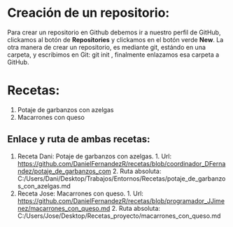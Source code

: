 # Creación de un repositorio:
Para crear un repositorio en Github debemos ir a nuestro perfil de GitHub, clickamos al botón de **Repositories** y clickamos en el botón verde **New**.
La otra manera de crear un repositorio, es mediante git, estándo en una carpeta, y escribimos en Git: git init , finalmente enlazamos esa carpeta a GitHub.


# Recetas:

1. Potaje de garbanzos con azelgas
2. Macarrones con queso

## Enlace y ruta de ambas recetas:

1. Receta Dani: Potaje de garbanzos con azelgas.
        1. Url: https://github.com/DanielFernandezR/recetas/blob/coordinador_DFernandez/potaje_de_garbanzos_com
        2. Ruta absoluta: C:/Users/Dani/Desktop/Trabajos/Entornos/Recetas/potaje_de_garbanzos_con_azelgas.md
2. Receta Jose: Macarrones con queso.
        1. Url: https://github.com/DanielFernandezR/recetas/blob/programador_JJimenez/macarrones_con_queso.md
        2. Ruta absoluta: C:/Users/Jose/Desktop/Recetas_proyecto/macarrones_con_queso.md
